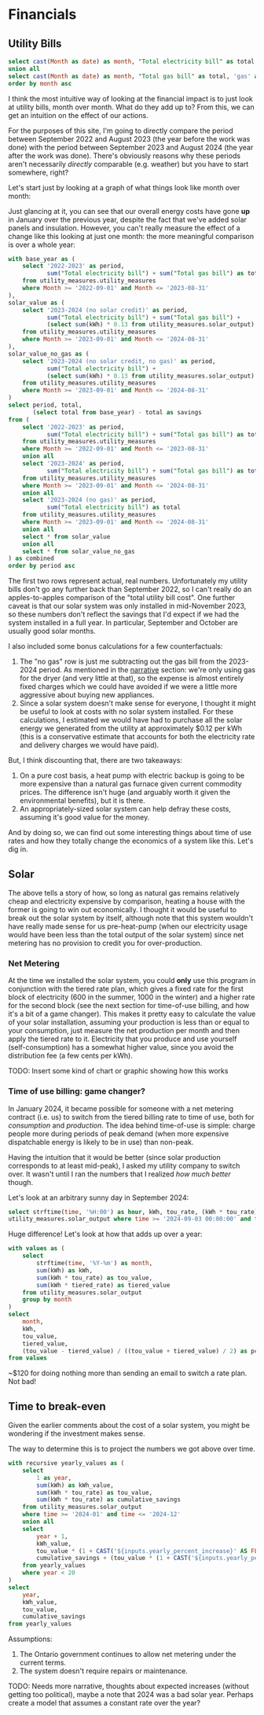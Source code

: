# Financials

## Utility Bills

```sql total_cost
select cast(Month as date) as month, "Total electricity bill" as total, 'electricity' as bill_type from utility_measures.utility_measures
union all
select cast(Month as date) as month, "Total gas bill" as total, 'gas' as bill_type from utility_measures.utility_measures
order by month asc
```

I think the most intuitive way of looking at the financial impact is to just look at utility bills, month over month. What do they add up to?
From this, we can get an intuition on the effect of our actions.

For the purposes of this site, I'm going to directly compare the period between September 2022 and August 2023 (the year before the work was done) with the period between September 2023 and August 2024 (the year after the work was done). There's obviously reasons why these periods aren't necessarily _directly_ comparable (e.g. weather) but you have to start somewhere, right?

Let's start just by looking at a graph of what things look like month over month:

<AreaChart 
    data={total_cost}
    x=month
    y=total
    yFmt="cad"
    series=bill_type
/>

Just glancing at it, you can see that our overall energy costs have gone **up** in
January over the previous year, despite the fact that we've added solar panels and
insulation. However, you can't really measure the effect of a change like this looking
at just one month: the more meaningful comparison is over a whole year:

```sql total_cost_year
with base_year as (
    select '2022-2023' as period,
           sum("Total electricity bill") + sum("Total gas bill") as total
    from utility_measures.utility_measures
    where Month >= '2022-09-01' and Month <= '2023-08-31'
),
solar_value as (
    select '2023-2024 (no solar credit)' as period,
           sum("Total electricity bill") + sum("Total gas bill") +
           (select sum(kWh) * 0.13 from utility_measures.solar_output) as total
    from utility_measures.utility_measures
    where Month >= '2023-09-01' and Month <= '2024-08-31'
),
solar_value_no_gas as (
    select '2023-2024 (no solar credit, no gas)' as period,
           sum("Total electricity bill") +
           (select sum(kWh) * 0.13 from utility_measures.solar_output) as total
    from utility_measures.utility_measures
    where Month >= '2023-09-01' and Month <= '2024-08-31'
)
select period, total,
       (select total from base_year) - total as savings
from (
    select '2022-2023' as period,
           sum("Total electricity bill") + sum("Total gas bill") as total
    from utility_measures.utility_measures
    where Month >= '2022-09-01' and Month <= '2023-08-31'
    union all
    select '2023-2024' as period,
           sum("Total electricity bill") + sum("Total gas bill") as total
    from utility_measures.utility_measures
    where Month >= '2023-09-01' and Month <= '2024-08-31'
    union all
    select '2023-2024 (no gas)' as period,
           sum("Total electricity bill") as total
    from utility_measures.utility_measures
    where Month >= '2023-09-01' and Month <= '2024-08-31'
    union all
    select * from solar_value
    union all
    select * from solar_value_no_gas
) as combined
order by period asc
```

<DataTable data={total_cost_year}>
    <Column id="period" title="Period" />
    <Column id="total" title="Total cost" fmt=cad />
    <Column id="savings" title="Savings (cost) vs 2022-2023" fmt=cad />
</DataTable>

The first two rows represent actual, real numbers.
Unfortunately my utility bills don't go any further back than September 2022, so I can't really do an apples-to-apples comparison of the "total utility bill cost".
One further caveat is that our solar system was only installed in mid-November 2023, so these numbers don't reflect the savings that I'd expect if we had the system installed in a full year. In particular, September and October are usually good solar months.

I also included some bonus calculations for a few counterfactuals:

1. The "no gas" row is just me subtracting out the gas bill from the 2023-2024 period.
   As mentioned in the [narrative](./electrification-and-solar) section: we're only using gas for the dryer
   (and very little at that), so the expense is almost entirely fixed charges which we could have avoided if we were a little more aggressive about buying new appliances.
1. Since a solar system doesn't make sense for everyone, I thought it might be useful to look at costs with no solar system installed. For these calculations, I estimated we would have had to purchase all the solar energy we generated from the utility at approximately $0.12 per kWh (this is a conservative estimate that accounts for both the electricity rate and delivery charges we would have paid).

But, I think discounting that, there are two takeaways:

1. On a pure cost basis, a heat pump with electric backup is going to be more expensive than a natural gas furnace given current commodity prices. The difference isn't huge (and arguably worth it given the environmental benefits), but it is there.
2. An appropriately-sized solar system can help defray these costs, assuming it's good value for the money.

And by doing so, we can find out some interesting things about time of use rates and how they totally change the economics of a system like this. Let's dig in.

## Solar

The above tells a story of how, so long as natural gas remains relatively cheap and electricity expensive by comparison, heating a house with the former is going to win out economically.
I thought it would be useful to break out the solar system by itself, although note that this system wouldn't have really made sense for us pre-heat-pump (when our electricity usage would have been less than the total output of the solar system) since net metering has no provision to credit you for over-production.

### Net Metering

At the time we installed the solar system, you could **only** use this program in conjunction with
the tiered rate plan, which gives a fixed rate for the first block of electricity (600 in the summer, 1000 in the winter)
and a higher rate for the second block (see the next section for time-of-use billing, and how it's a bit of a game changer).
This makes it pretty easy to calculate the value of your solar installation, assuming
your production is less than or equal to your consumption, just measure the net production per month and then apply the tiered rate to it.
Electricity that you produce and use yourself (self-consumption) has a somewhat higher value, since you avoid the distribution fee (a few cents per kWh).

TODO: Insert some kind of chart or graphic showing how this works

### Time of use billing: game changer?

In January 2024, it became possible for someone with a net metering contract (i.e. us) to switch from the tiered billing rate to time of use, both for _consumption_ and _production_.
The idea behind time-of-use is simple: charge people more during periods of peak demand (when more expensive dispatchable energy is likely to be in use) than non-peak.

Having the intuition that it would be better (since solar production corresponds to at least mid-peak), I asked my utility company to switch over.
It wasn't until I ran the numbers that I realized _how much better_ though.

Let's look at an arbitrary sunny day in September 2024:

```sql sunny_day_september_2024
select strftime(time, '%H:00') as hour, kWh, tou_rate, (kWh * tou_rate) as tou_value, tiered_rate, (kWh * tiered_rate) as tiered_value, tou_value / tiered_value as pct_improvement from
utility_measures.solar_output where time >= '2024-09-03 00:00:00' and time < '2024-09-04 00:00:00' and kWh > 0
```

<DataTable data={sunny_day_september_2024} totalRow=true rows=all>
    <Column id="hour" title="Hour" />
    <Column id="kWh" title="Solar Production (kWh)" />
    <Column id="tou_value" title="Time of Use Value" fmt=cad />
    <Column id="tiered_value" title="Tiered Value" fmt=cad />
    <Column id="pct_improvement" title="Percent Improvement" fmt=pct totalAgg="mean" />
</DataTable>

Huge difference! Let's look at how that adds up over a year:

```sql monthly_tiered_vs_tou
with values as (
    select
        strftime(time, '%Y-%m') as month,
        sum(kWh) as kWh,
        sum(kWh * tou_rate) as tou_value,
        sum(kWh * tiered_rate) as tiered_value
    from utility_measures.solar_output
    group by month
)
select
    month,
    kWh,
    tou_value,
    tiered_value,
    (tou_value - tiered_value) / ((tou_value + tiered_value) / 2) as pct_improvement
from values
```

<DataTable data={monthly_tiered_vs_tou} totalRow={true} rows=all>
    <Column id=month title="Month" />
    <Column id="kWh" title="Solar Production (kWh)" />
    <Column id="tou_value" title="Time of Use Value" fmt=cad />
    <Column id="tiered_value" title="Tiered Value" fmt=cad />
    <Column id="pct_improvement" title="Percent Improvement" fmt=pct totalAgg="mean" />
</DataTable>

~$120 for doing nothing more than sending an email to switch a rate plan. Not bad!

## Time to break-even

Given the earlier comments about the cost of a solar system, you might be wondering if the investment makes sense.

The way to determine this is to project the numbers we got above over time.

<Slider
    title="Yearly percent increase" 
    name=yearly_percent_increase
    defaultValue=5
    min=0
    max=10
    step=1
/>

```sql total_value_over_a_year
with recursive yearly_values as (
    select
        1 as year,
        sum(kWh) as kWh_value,
        sum(kWh * tou_rate) as tou_value,
        sum(kWh * tou_rate) as cumulative_savings
    from utility_measures.solar_output
    where time >= '2024-01' and time <= '2024-12'
    union all
    select
        year + 1,
        kWh_value,
        tou_value * (1 + CAST('${inputs.yearly_percent_increase}' AS FLOAT) / 100),
        cumulative_savings + (tou_value * (1 + CAST('${inputs.yearly_percent_increase}' AS FLOAT) / 100))
    from yearly_values
    where year < 20
)
select
    year,
    kWh_value,
    tou_value,
    cumulative_savings
from yearly_values
```

<BarChart 
    data={total_value_over_a_year}
    x=year
    y=cumulative_savings
/>

Assumptions:

1. The Ontario government continues to allow net metering under the current terms.
2. The system doesn't require repairs or maintenance.

TODO: Needs more narrative, thoughts about expected increases (without getting too political), maybe a note that 2024 was a bad solar year. Perhaps create a model that assumes a constant rate over the year?
